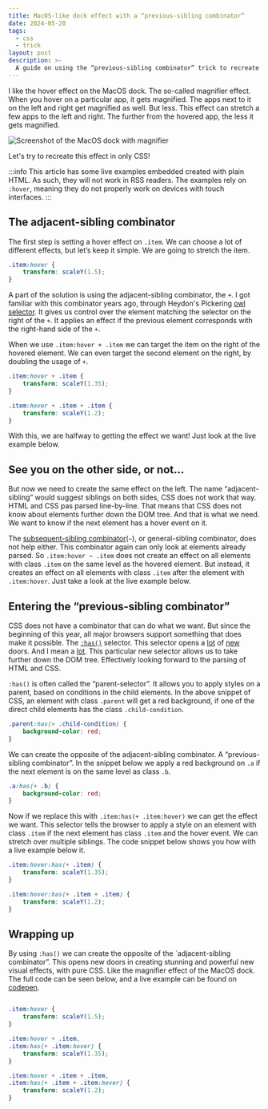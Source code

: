 ```yaml
---
title: MacOS-like dock effect with a “previous-sibling combinator”
date: 2024-05-20
tags:
  - css
  - trick
layout: post
description: >-
  A guide on using the “previous-sibling combinator” trick to recreate the magnifier effect of the MacOS dock.
---
```


I like the hover effect on the MacOS dock. The so-called magnifier effect. When you hover on a particular app, it gets magnified. The apps next to it on the left and right get magnified as well. But less. This effect can stretch a few apps to the left and right. The further from the hovered app, the less it gets magnified.

![Screenshot of the MacOS dock with magnifier](/img/macos-magnifier.png)

Let's try to recreate this effect in only CSS!

:::info
This article has some live examples embedded created with plain HTML. As such, they will not work in RSS readers. The examples rely on `:hover`, meaning they do not properly work on devices with touch interfaces. 
:::

## The adjacent-sibling combinator

The first step is setting a hover effect on `.item`. We can choose a lot of different effects, but let’s keep it simple. We are going to stretch the item. 

```css
.item:hover {
	transform: scaleY(1.5);
}
```

A part of the solution is using the adjacent-sibling combinator, the `+`. I got familiar with this combinator years ago, through Heydon's Pickering [owl selector](/writing/an-ode-to-the-css-owl-selector/). It gives us control over the element matching the selector on the right of the `+`. It applies an effect if the previous element corresponds with the right-hand side of the `+`.

When we use `.item:hover + .item` we can target the item on the right of the hovered element. We can even target the second element on the right, by doubling the usage of `+`.  

```css
.item:hover + .item {
	transform: scaleY(1.35);
}

.item:hover + .item + .item {
	transform: scaleY(1.2);
}
```

With this, we are halfway to getting the effect we want! Just look at the live example below. 

<div class=dock-hover--adjacent>
	<div></div>
	<div></div>
	<div></div>
	<div></div>
	<div></div>
	<div></div>
	<div></div>
	<div></div>
	<div></div>
	<div></div>
</div>

## See you on the other side, or not...

But now we need to create the same effect on the left. The name “adjacent-sibling” would suggest siblings on both sides, CSS does not work that way. HTML and CSS pas parsed line-by-line. That means that CSS does not know about elements further down the DOM tree. And that is what we need. We want to know if the next element has a hover event on it. 

The [subsequent-sibling combinator](https://developer.mozilla.org/en-US/docs/Web/CSS/Subsequent-sibling_combinator)(`~`), or general-sibling combinator, does not help either. This combinator again can only look at elements already parsed. So  `.item:hover ~ .item` does not create an effect on all elements with class `.item` on the same level as the hovered element. But instead, it creates an effect on all elements with class `.item`  after the element with `.item:hover`. Just take a look at the live example below.

<div class=dock-hover--general>
	<div></div>
	<div></div>
	<div></div>
	<div></div>
	<div></div>
	<div></div>
	<div></div>
	<div></div>
	<div></div>
	<div></div>
</div>

## Entering the “previous-sibling combinator”

CSS does not have a combinator that can do what we want. But since the beginning of this year, all major browsers support something that does make it possible. The [`:has()`](https://developer.mozilla.org/en-US/docs/Web/CSS/:has) selector. This selector opens a [lot](/writing/use-the-child-element-count-in-css/) of [new](/writing/combining-placeholder-shown-and-has-selectors/) doors. And I mean a [lot](writing/combining-has-and-only-child-to-change-tab-containers/). This particular new selector allows us to take further down the DOM tree. Effectively looking forward to the parsing of HTML and CSS. 

`:has()`  is often called the “parent-selector”. It allows you to apply styles on a parent, based on conditions in the child elements. In the above snippet of CSS, an element with class `.parent` will get a red background, if one of the direct child elements has the class `.child-condition`.

```css
.parent:has(> .child-condition) { 
	background-color: red;
}
```

We can create the opposite of the adjacent-sibling combinator. A “previous-sibling combinator”. In the snippet below we apply a red background on `.a` if the next element is on the same level as class `.b`.

```css
.a:has(+ .b) {
	background-color: red;
}
```

Now if we replace this with `.item:has(+ .item:hover)` we can get the effect we want. This selector tells the browser to apply a style on an element with class `.item` if the next element has class `.item` and the hover event. We can stretch over multiple siblings. The code snippet below shows you how with a live example below it. 

```css
.item:hover:has(+ .item) {
	transform: scaleY(1.35);
}

.item:hover:has(+ .item + .item) {
	transform: scaleY(1.2);
}
```

<div class=dock-hover>
	<div></div>
	<div></div>
	<div></div>
	<div></div>
	<div></div>
	<div></div>
	<div></div>
	<div></div>
	<div></div>
	<div></div>
</div>

## Wrapping up

By using `:has()` we can create the opposite of the `adjacent-sibling combinator”. This opens new doors in creating stunning and powerful new visual effects, with pure CSS. Like the magnifier effect of the MacOS dock. The full code can be seen below, and a live example can be found on [codepen](https://codepen.io/vyckes/pen/GRaowXz).

```css

.item:hover {
	transform: scaleY(1.5);
}

.item:hover + .item,
.item:has(+ .item:hover) {
	transform: scaleY(1.35);
}

.item:hover + .item + .item,
.item:has(+ .item + .item:hover) {
	transform: scaleY(1.2);
}
```